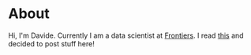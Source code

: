 # About

Hi, I'm Davide. Currently I am a data scientist at [Frontiers](www.frontiersin.org).
I read [this](https://medium.com/@racheltho/why-you-yes-you-should-blog-7d2544ac1045) and decided to post stuff here!